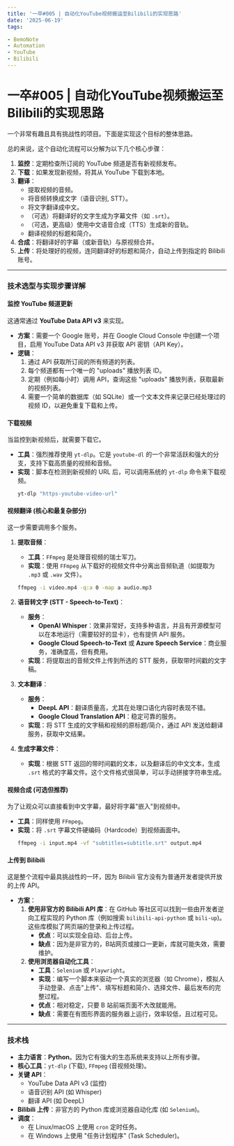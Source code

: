 ```yaml
---
title: '一卒#005 | 自动化YouTube视频搬运至Bilibili的实现思路'
date: '2025-06-19'
tags:

- BemoNote
- Automation
- YouTube
- Bilibili
---
```

# 一卒#005 | 自动化YouTube视频搬运至Bilibili的实现思路

一个非常有趣且具有挑战性的项目。下面是实现这个目标的整体思路。

总的来说，这个自动化流程可以分解为以下几个核心步骤：

1.  **监控**：定期检查所订阅的 YouTube 频道是否有新视频发布。
2.  **下载**：如果发现新视频，将其从 YouTube 下载到本地。
3.  **翻译**：
    *   提取视频的音频。
    *   将音频转换成文字（语音识别, STT）。
    *   将文字翻译成中文。
    *   （可选）将翻译好的文字生成为字幕文件（如 `.srt`）。
    *   （可选，更高级）使用中文语音合成（TTS）生成新的音轨。
    *   翻译视频的标题和简介。
4.  **合成**：将翻译好的字幕（或新音轨）与原视频合并。
5.  **上传**：将处理好的视频，连同翻译好的标题和简介，自动上传到指定的 Bilibili 账号。

---

### 技术选型与实现步骤详解

#### 监控 YouTube 频道更新

这通常通过 **YouTube Data API v3** 来实现。

*   **方案**：需要一个 Google 账号，并在 Google Cloud Console 中创建一个项目，启用 YouTube Data API v3 并获取 API 密钥（API Key）。
*   **逻辑**：
    1.  通过 API 获取所订阅的所有频道的列表。
    2.  每个频道都有一个唯一的 "uploads" 播放列表 ID。
    3.  定期（例如每小时）调用 API，查询这些 "uploads" 播放列表，获取最新的视频列表。
    4.  需要一个简单的数据库（如 SQLite）或一个文本文件来记录已经处理过的视频 ID，以避免重复下载和上传。

#### 下载视频

当监控到新视频后，就需要下载它。

*   **工具**：强烈推荐使用 `yt-dlp`。它是 `youtube-dl` 的一个非常活跃和强大的分支，支持下载高质量的视频和音频。
*   **实现**：脚本在检测到新视频的 URL 后，可以调用系统的 `yt-dlp` 命令来下载视频。
    ```bash
    yt-dlp "https-youtube-video-url"
    ```

#### 视频翻译 (核心和最复杂部分)

这一步需要调用多个服务。

1.  **提取音频**：
    *   **工具**：`FFmpeg` 是处理音视频的瑞士军刀。
    *   **实现**：使用 `FFmpeg` 从下载好的视频文件中分离出音频轨道（如提取为 `.mp3` 或 `.wav` 文件）。
      ```bash
      ffmpeg -i video.mp4 -q:a 0 -map a audio.mp3
      ```

2.  **语音转文字 (STT - Speech-to-Text)**：
    *   **服务**：
        *   **OpenAI Whisper**：效果非常好，支持多种语言，并且有开源模型可以在本地运行（需要较好的显卡），也有提供 API 服务。
        *   **Google Cloud Speech-to-Text** 或 **Azure Speech Service**：商业服务，准确度高，但有费用。
    *   **实现**：将提取出的音频文件上传到所选的 STT 服务，获取带时间戳的文字稿。

3.  **文本翻译**：
    *   **服务**：
        *   **DeepL API**：翻译质量高，尤其在处理口语化内容时表现不错。
        *   **Google Cloud Translation API**：稳定可靠的服务。
    *   **实现**：将 STT 生成的文字稿和视频的原标题/简介，通过 API 发送给翻译服务，获取中文结果。

4.  **生成字幕文件**：
    *   **实现**：根据 STT 返回的带时间戳的文本，以及翻译后的中文文本，生成 `.srt` 格式的字幕文件。这个文件格式很简单，可以手动拼接字符串生成。

#### 视频合成 (可选但推荐)

为了让观众可以直接看到中文字幕，最好将字幕"嵌入"到视频中。

*   **工具**：同样使用 `FFmpeg`。
*   **实现**：将 `.srt` 字幕文件硬编码（Hardcode）到视频画面中。
    ```bash
    ffmpeg -i input.mp4 -vf "subtitles=subtitle.srt" output.mp4
    ```

#### 上传到 Bilibili

这是整个流程中最具挑战性的一环，因为 Bilibili 官方没有为普通开发者提供开放的上传 API。

*   **方案**：
    1.  **使用非官方的 Bilibili API 库**：在 GitHub 等社区可以找到一些由开发者逆向工程实现的 Python 库（例如搜索 `bilibili-api-python` 或 `bili-up`)。这些库模拟了网页端的登录和上传过程。
        *   **优点**：可以实现全自动、后台上传。
        *   **缺点**：因为是非官方的，B站网页或接口一更新，库就可能失效，需要维护。
    2.  **使用浏览器自动化工具**：
        *   **工具**：`Selenium` 或 `Playwright`。
        *   **实现**：编写一个脚本来驱动一个真实的浏览器（如 Chrome），模拟人手动登录、点击"上传"、填写标题和简介、选择文件、最后发布的完整过程。
        *   **优点**：相对稳定，只要 B 站前端页面不大改就能用。
        *   **缺点**：需要在有图形界面的服务器上运行，效率较低，且过程可见。

---

### 技术栈

*   **主力语言**：**Python**。因为它有强大的生态系统来支持以上所有步骤。
*   **核心工具**：`yt-dlp` (下载), `FFmpeg` (音视频处理)。
*   **关键 API**：
    *   YouTube Data API v3 (监控)
    *   语音识别 API (如 Whisper)
    *   翻译 API (如 DeepL)
*   **Bilibili 上传**：非官方的 Python 库或浏览器自动化库 (如 `Selenium`)。
*   **调度**：
    *   在 Linux/macOS 上使用 `cron` 定时任务。
    *   在 Windows 上使用 "任务计划程序" (Task Scheduler)。
